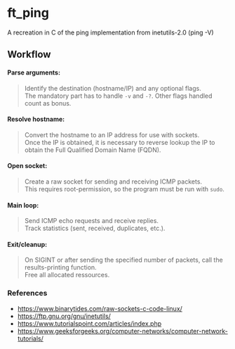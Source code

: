 # ft_ping
A recreation in C of the ping implementation from inetutils-2.0 (ping -V)

## Workflow
#### Parse arguments:

> Identify the destination (hostname/IP) and any optional flags.<br>
> The mandatory part has to handle `-v` and `-?`. Other flags handled count as bonus.

#### Resolve hostname:

> Convert the hostname to an IP address for use with sockets. <br>
> Once the IP is obtained, it is necessary to reverse lookup the IP to obtain the Full Qualified Domain Name (FQDN).

#### Open socket:

> Create a raw socket for sending and receiving ICMP packets.<br>
> This requires root-permission, so the program must be run with `sudo`.

#### Main loop:

> Send ICMP echo requests and receive replies.<br>
> Track statistics (sent, received, duplicates, etc.).

#### Exit/cleanup:

> On SIGINT or after sending the specified number of packets, call the results-printing function.<br>
> Free all allocated ressources.

### References

+ https://www.binarytides.com/raw-sockets-c-code-linux/
+ https://ftp.gnu.org/gnu/inetutils/
+ https://www.tutorialspoint.com/articles/index.php
+ https://www.geeksforgeeks.org/computer-networks/computer-network-tutorials/
